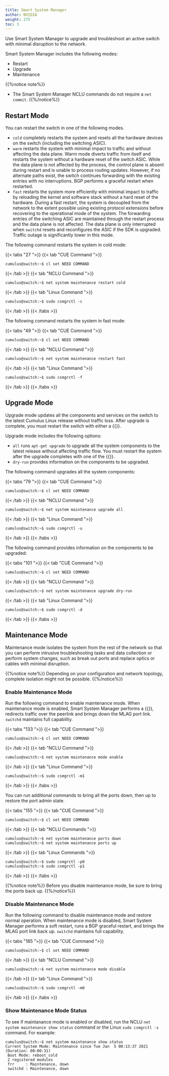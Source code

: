 ```yaml
---
title: Smart System Manager
author: NVIDIA
weight: 275
toc: 3
---
```

Use Smart System Manager to upgrade and troubleshoot an active switch with minimal disruption to the network.

Smart System Manager includes the following modes:
- Restart
- Upgrade
- Maintenance

{{%notice note%}}
- The Smart System Manager NCLU commands do not require a `net commit`.
{{%/notice%}}

## Restart Mode

You can restart the switch in one of the following modes.

- `cold` completely restarts the system and resets all the hardware devices on the switch (including the switching ASIC).
- `warm` restarts the system with minimal impact to traffic and without affecting the data plane. Warm mode diverts traffic from itself and restarts the system without a hardware reset of the switch ASIC. While the data plane is not affected by the process, the control plane is absent during restart and is unable to process routing updates. However, if no alternate paths exist, the switch continues forwarding with the existing entries with no interruptions. BGP performs a graceful restart when restarted.
- `fast` restarts the system more efficiently with minimal impact to traffic by reloading the kernel and software stack without a hard reset of the hardware. During a fast restart, the system is decoupled from the network to the extent possible using existing protocol extensions before recovering to the operational mode of the system. The forwarding entries of the switching ASIC are maintained through the restart process and the data plane is not affected. The data plane is only interrupted when `switchd` resets and reconfigures the ASIC if the SDK is upgraded. Traffic outage is significantly lower in this mode.

The following command restarts the system in cold mode:

{{< tabs "27 ">}}
{{< tab "CUE Command ">}}

```
cumulus@switch:~$ cl set NEED COMMAND
```

{{< /tab >}}
{{< tab "NCLU Command ">}}

```
cumulus@switch:~$ net system maintenance restart cold
```

{{< /tab >}}
{{< tab "Linux Command ">}}

```
cumulus@switch:~$ sudo csmgrctl -c
```

{{< /tab >}}
{{< /tabs >}}

The following command restarts the system in fast mode:

{{< tabs "49 ">}}
{{< tab "CUE Command ">}}

```
cumulus@switch:~$ cl set NEED COMMAND
```

{{< /tab >}}
{{< tab "NCLU Command ">}}

```
cumulus@switch:~$ net system maintenance restart fast
```

{{< /tab >}}
{{< tab "Linux Command ">}}

```
cumulus@switch:~$ sudo csmgrctl -f
```

{{< /tab >}}
{{< /tabs >}}

## Upgrade Mode

Upgrade mode updates all the components and services on the switch to the latest Cumulus Linux release without traffic loss. After upgrade is complete, you must restart the switch with either a {{<link url="#restart-mode" text="cold or fast restart">}}.

Upgrade mode includes the following options:
- `all` runs `apt-get upgrade` to upgrade all the system components to the latest release without affecting traffic flow. You must restart the system after the upgrade completes with one of the {{<link url="#restart-mode" text="restart modes">}}.
- `dry-run` provides information on the components to be upgraded.

The following command upgrades all the system components:

{{< tabs "79 ">}}
{{< tab "CUE Command ">}}

```
cumulus@switch:~$ cl set NEED COMMAND
```

{{< /tab >}}
{{< tab "NCLU Command ">}}

```
cumulus@switch:~$ net system maintenance upgrade all
```

{{< /tab >}}
{{< tab "Linux Command ">}}

```
cumulus@switch:~$ sudo csmgrctl -u
```

{{< /tab >}}
{{< /tabs >}}

The following command provides information on the components to be upgraded:

{{< tabs "101 ">}}
{{< tab "CUE Command ">}}

```
cumulus@switch:~$ cl set NEED COMMAND
```

{{< /tab >}}
{{< tab "NCLU Command ">}}

```
cumulus@switch:~$ net system maintenance upgrade dry-run
```

{{< /tab >}}
{{< tab "Linux Command ">}}

```
cumulus@switch:~$ sudo csmgrctl -d
```

{{< /tab >}}
{{< /tabs >}}

## Maintenance Mode

Maintenance mode isolates the system from the rest of the network so that you can perform intrusive troubleshooting tasks and data collection or perform system changes, such as break out ports and replace optics or cables with minimal disruption.

{{%notice note%}}
Depending on your configuration and network topology, complete isolation might not be possible.
{{%/notice%}}

### Enable Maintenance Mode

Run the following command to enable maintenance mode. When maintenance mode is enabled, Smart System Manager performs a {{<link url="Optional-BGP-Configuration/#graceful-bgp-shutdown" text="graceful BGP shutdown">}}, redirects traffic over the peerlink and brings down the MLAG port link. `switchd` maintains full capability.

{{< tabs "133 ">}}
{{< tab "CUE Command ">}}

```
cumulus@switch:~$ cl set NEED COMMAND
```

{{< /tab >}}
{{< tab "NCLU Command ">}}

```
cumulus@switch:~$ net system maintenance mode enable
```

{{< /tab >}}
{{< tab "Linux Command ">}}

```
cumulus@switch:~$ sudo csmgrctl -m1
```

{{< /tab >}}
{{< /tabs >}}

You can run additional commands to bring all the ports down, then up to restore the port admin state.

{{< tabs "155 ">}}
{{< tab "CUE Command ">}}

```
cumulus@switch:~$ cl set NEED COMMAND
```

{{< /tab >}}
{{< tab "NCLU Commands ">}}

```
cumulus@switch:~$ net system maintenance ports down
cumulus@switch:~$ net system maintenance ports up
```

{{< /tab >}}
{{< tab "Linux Commands ">}}

```
cumulus@switch:~$ sudo csmgrctl -p0
cumulus@switch:~$ sudo csmgrctl -p1
```

{{< /tab >}}
{{< /tabs >}}

{{%notice note%}}
Before you disable maintenance mode, be sure to bring the ports back up.
{{%/notice%}}

### Disable Maintenance Mode

Run the following command to disable maintenance mode and restore normal operation. When maintenance mode is disabled, Smart System Manager performs a soft restart, runs a BGP graceful restart, and brings the MLAG port link back up. `switchd` maintains full capability.

{{< tabs "185 ">}}
{{< tab "CUE Command ">}}

```
cumulus@switch:~$ cl set NEED COMMAND
```

{{< /tab >}}
{{< tab "NCLU Command ">}}

```
cumulus@switch:~$ net system maintenance mode disable
```

{{< /tab >}}
{{< tab "Linux Command ">}}

```
cumulus@switch:~$ sudo csmgrctl -m0
```

{{< /tab >}}
{{< /tabs >}}

### Show Maintenance Mode Status

To see if maintanance mode is enabled or disabled, run the NCLU `net system maintenance show status` command or the Linux `sudo csmgrctl -s` command. For example:

```
cumulus@switch:~$ net system maintenance show status
Current System Mode: Maintenance since Tue Jan  5 00:13:37 2021 (Duration: 00:00:31)
 Boot Mode: reboot_cold  
 2 registered modules
 frr     : Maintenance, down
 switchd : Maintenance, down 
```
